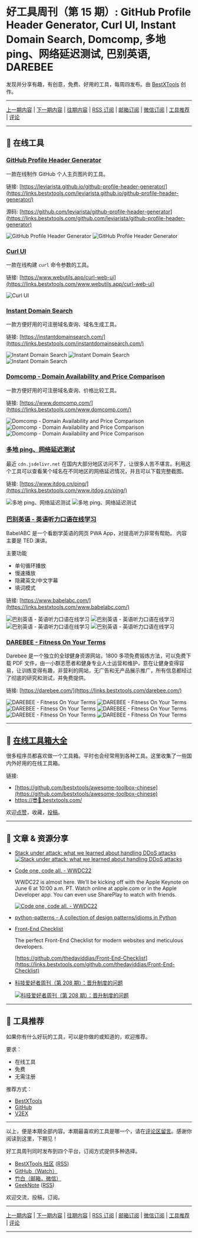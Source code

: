# 好工具周刊（第 15 期）: GitHub Profile Header Generator, Curl UI, Instant Domain Search, Domcomp, 多地 ping、网络延迟测试, 巴别英语, DAREBEE

发现并分享有趣，有创意，免费、好用的工具，每周四发布。由 [BestXTools](https://www.bestxtools.com/) 创作。

---

[上一期内容](https://github.com/bestxtools/weekly-cn/blob/main/docs/issue-14.md) | [下一期内容](https://github.com/bestxtools/weekly-cn/blob/main/docs/issue-16.md) | [往期内容](https://github.com/bestxtools/weekly-cn) | [RSS 订阅](https://discuss-cn.bestxtools.com/t/weekly) | [邮箱订阅](https://bestxtools.zhubai.love/) | [微信订阅](https://discuss-cn.bestxtools.com/d/5/2) | [工具推荐](https://discuss-cn.bestxtools.com/d/8) | [评论](https://discuss-cn.bestxtools.com/d/40/3)

---

## 🌈 在线工具

### [GitHub Profile Header Generator](https://links.bestxtools.com/leviarista.github.io/github-profile-header-generator/)

一款在线制作 GitHub 个人主页图片的工具。

链接: [https://leviarista.github.io/github-profile-header-generator/](https://links.bestxtools.com/leviarista.github.io/github-profile-header-generator/)

源码: [https://github.com/leviarista/github-profile-header-generator](https://links.bestxtools.com/github.com/leviarista/github-profile-header-generator)

![GitHub Profile Header Generator](https://raw.githubusercontent.com/bestxtools/weekly-cn/main/images/2022-06-01-17-04-01.png)
![GitHub Profile Header Generator](https://raw.githubusercontent.com/bestxtools/weekly-cn/main/images/2022-06-01-17-04-02.png)

### [Curl UI](https://links.bestxtools.com/www.webutils.app/curl-web-ui)

一款在线构建 `curl` 命令参数的工具。

链接: [https://www.webutils.app/curl-web-ui](https://links.bestxtools.com/www.webutils.app/curl-web-ui)

![Curl UI](https://raw.githubusercontent.com/bestxtools/weekly-cn/main/images/2022-06-01-16-56-20.png)

### [Instant Domain Search](https://links.bestxtools.com/instantdomainsearch.com/)

一款方便好用的可注册域名查询、域名生成工具。

链接: [https://instantdomainsearch.com/](https://links.bestxtools.com/instantdomainsearch.com/)

![Instant Domain Search](https://raw.githubusercontent.com/bestxtools/weekly-cn/main/images/2022-06-01-17-54-01.png)
![Instant Domain Search](https://raw.githubusercontent.com/bestxtools/weekly-cn/main/images/2022-06-01-17-54-02.png)
![Instant Domain Search](https://raw.githubusercontent.com/bestxtools/weekly-cn/main/images/2022-06-01-17-54-03.png)

### [Domcomp - Domain Availability and Price Comparison](https://links.bestxtools.com/www.domcomp.com/)

一款方便好用的可注册域名查询、价格比较工具。

链接: [https://www.domcomp.com/](https://links.bestxtools.com/www.domcomp.com/)

![Domcomp - Domain Availability and Price Comparison](https://raw.githubusercontent.com/bestxtools/weekly-cn/main/images/2022-06-01-18-04-01.png)
![Domcomp - Domain Availability and Price Comparison](https://raw.githubusercontent.com/bestxtools/weekly-cn/main/images/2022-06-01-18-04-02.png)
![Domcomp - Domain Availability and Price Comparison](https://raw.githubusercontent.com/bestxtools/weekly-cn/main/images/2022-06-01-18-04-03.png)

### [多地 ping、网络延迟测试](https://links.bestxtools.com/www.itdog.cn/ping/)

最近 `cdn.jsdelivr.net` 在国内大部分地区访问不了，让很多人苦不堪言。利用这个工具可以查看某个域名在不同地区的网络延迟情况，并且可以下载完整截图。

链接: [https://www.itdog.cn/ping/](https://links.bestxtools.com/www.itdog.cn/ping/)

![多地 ping、网络延迟测试](https://raw.githubusercontent.com/bestxtools/weekly-cn/main/images/2022-06-01-22-57-02.png)
![多地 ping、网络延迟测试](https://raw.githubusercontent.com/bestxtools/weekly-cn/main/images/2022-06-01-22-57-01.png)

### [巴别英语 - 英语听力口语在线学习](https://links.bestxtools.com/www.babelabc.com/)

BabelABC 是一个看剧学英语的网页 PWA App，对提高听力非常有帮助。 内容主要是 TED 演讲。

主要功能

- 单句循环播放
- 慢速播放
- 隐藏英文/中文字幕
- 填词模式

链接: [https://www.babelabc.com/](https://links.bestxtools.com/www.babelabc.com/)

![巴别英语 - 英语听力口语在线学习](https://raw.githubusercontent.com/bestxtools/weekly-cn/main/images/2022-06-01-16-33-01.png)
![巴别英语 - 英语听力口语在线学习](https://raw.githubusercontent.com/bestxtools/weekly-cn/main/images/2022-06-01-16-33-02.png)
![巴别英语 - 英语听力口语在线学习](https://raw.githubusercontent.com/bestxtools/weekly-cn/main/images/2022-06-01-16-33-03.png)
![巴别英语 - 英语听力口语在线学习](https://raw.githubusercontent.com/bestxtools/weekly-cn/main/images/2022-06-01-16-33-04.png)

### [DAREBEE - Fitness On Your Terms](https://links.bestxtools.com/darebee.com/)

Darebee 是一个独立的全球健身资源网站，1800 多项免费锻炼方法，可以免费下载 PDF 文件，由一小群志愿者和健身专业人士运营和维护，意在让健身变得容易，让训练变得有趣，非营利的网站，无广告和无产品展示推广，所有信息都经过了彻底的研究和测试，并免费提供。

链接: [https://darebee.com/](https://links.bestxtools.com/darebee.com/)

![DAREBEE - Fitness On Your Terms](https://raw.githubusercontent.com/bestxtools/weekly-cn/main/images/2022-06-01-17-28-01.png)
![DAREBEE - Fitness On Your Terms](https://raw.githubusercontent.com/bestxtools/weekly-cn/main/images/2022-06-01-17-28-02.png)
![DAREBEE - Fitness On Your Terms](https://raw.githubusercontent.com/bestxtools/weekly-cn/main/images/2022-06-01-17-28-03.png)
![DAREBEE - Fitness On Your Terms](https://raw.githubusercontent.com/bestxtools/weekly-cn/main/images/2022-06-01-17-28-04.png)
![DAREBEE - Fitness On Your Terms](https://raw.githubusercontent.com/bestxtools/weekly-cn/main/images/2022-06-01-17-28-05.png)
![DAREBEE - Fitness On Your Terms](https://raw.githubusercontent.com/bestxtools/weekly-cn/main/images/2022-06-01-17-28-06.png)

---

## 🧰 [在线工具箱大全](https://awesome-toolbox-chinese.bestxtools.com/)

很多程序员都喜欢做一个工具箱。平时也会经常用到各种工具。这里收集了一些国内外好用的在线工具箱。

链接:

- [https://github.com/bestxtools/awesome-toolbox-chinese](https://github.com/bestxtools/awesome-toolbox-chinese)
- [https://😎🧰.bestxtools.com/](https://😎🧰.bestxtools.com/)

欢迎[点赞](https://github.com/bestxtools/awesome-toolbox-chinese)，收藏，[投稿](https://github.com/bestxtools/awesome-toolbox-chinese/issues)。

---

## 🌈 文章 & 资源分享

- [Stack under attack: what we learned about handling DDoS attacks](https://links.bestxtools.com/stackoverflow.blog/2022/05/16/stack-under-attack-what-we-learned-about-handling-ddos-attacks/)
  [![Stack under attack: what we learned about handling DDoS attacks](https://raw.githubusercontent.com/bestxtools/weekly-cn/main/images/2022-06-01-22-59-01.jpeg)](https://links.bestxtools.com/stackoverflow.blog/2022/05/16/stack-under-attack-what-we-learned-about-handling-ddos-attacks/)

- [Code one, code all. - WWDC22](https://links.bestxtools.com/developer.apple.com/wwdc22/)

  WWDC22 is almost here. We’ll be kicking off with the Apple Keynote on June 6 at 10:00 a.m. PT. Watch online at apple.com or in the Apple Developer app. You can even use SharePlay to watch with friends.

  [![Code one, code all. - WWDC22](https://raw.githubusercontent.com/bestxtools/weekly-cn/main/images/2022-06-01-22-59-03.jpeg)](https://links.bestxtools.com/developer.apple.com/wwdc22/)

- [python-patterns - A collection of design patterns/idioms in Python](https://links.bestxtools.com/github.com/faif/python-patterns)

- [Front-End Checklist](https://links.bestxtools.com/frontendchecklist.io/)

  The perfect Front-End Checklist for modern websites and meticulous developers.

  [https://github.com/thedaviddias/Front-End-Checklist](https://links.bestxtools.com/github.com/thedaviddias/Front-End-Checklist)

- [科技爱好者周刊（第 208 期）：晋升制度的问题](https://links.bestxtools.com/www.ruanyifeng.com/blog/2022/05/weekly-issue-208.html)

  [![科技爱好者周刊（第 208 期）：晋升制度的问题](https://raw.githubusercontent.com/bestxtools/weekly-cn/main/images/2022-06-01-22-59-02.jpeg)](https://links.bestxtools.com/www.ruanyifeng.com/blog/2022/05/weekly-issue-208.html)

---

## 🌈 工具推荐

如果你有什么好玩的工具，可以是你做的或知道的，欢迎推荐。

要求：

- 在线工具
- 免费
- 无需注册

推荐方式：

- [BestXTools](https://discuss-cn.bestxtools.com/d/8)
- [GitHub](https://github.com/bestxtools/weekly-cn/issues)
- [V2EX](https://links.bestxtools.com/www.v2ex.com/t/836201?r=BestXTools)

---

以上，便是本期全部内容。本期最喜欢的工具是哪一个，请在[评论区留言](https://discuss-cn.bestxtools.com/d/40/3)。感谢你阅读到这里，下期见！

好工具周刊同时发布到四个平台，订阅方式提供多种选择。

- [BestXTools 社区](https://discuss-cn.bestxtools.com/t/weekly) ([RSS](https://discuss-cn.bestxtools.com/atom/t/weekly/discussions))
- [GitHub（Watch）](https://github.com/bestxtools/weekly-cn)
- [竹白（邮箱，微信）](https://bestxtools.zhubai.love/)
- [GeekNote](https://geeknote.net/bestxtools) ([RSS](https://geeknote.net/bestxtools/feed.atom))

欢迎交流，投稿，订阅。

---

[上一期内容](https://github.com/bestxtools/weekly-cn/blob/main/docs/issue-14.md) | [下一期内容](https://github.com/bestxtools/weekly-cn/blob/main/docs/issue-16.md) | [往期内容](https://github.com/bestxtools/weekly-cn) | [RSS 订阅](https://discuss-cn.bestxtools.com/t/weekly) | [邮箱订阅](https://bestxtools.zhubai.love/) | [微信订阅](https://discuss-cn.bestxtools.com/d/5/2) | [工具推荐](https://discuss-cn.bestxtools.com/d/8) | [评论](https://discuss-cn.bestxtools.com/d/40/3)

---
